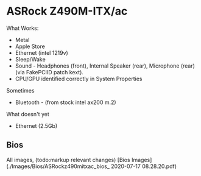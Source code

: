 ASRock Z490M-ITX/ac
===================

What Works:
- Metal
- Apple Store
- Ethernet (intel 1219v)
- Sleep/Wake
- Sound - Headphones (front), Internal Speaker (rear), Microphone (rear)  (via FakePCIID patch kext).
- CPU/GPU identified correctly in System Properties

Sometimes
- Bluetooth - (from stock intel ax200 m.2) 

What doesn't yet
- Ethernet (2.5Gb)

Bios
----
All images, (todo:markup relevant changes) [Bios Images](./Images/Bios/ASRockz490mitxac_bios_ 2020-07-17 08.28.20.pdf)